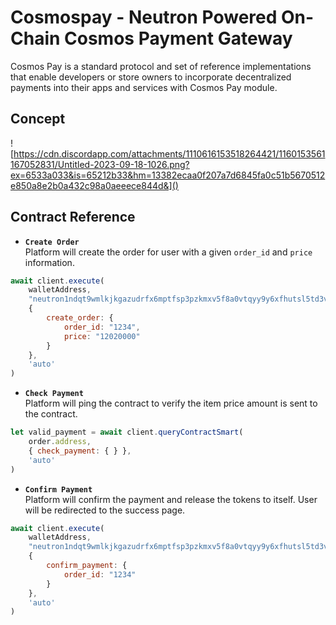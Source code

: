 # Cosmospay - Neutron Powered On-Chain Cosmos Payment Gateway

Cosmos Pay is a standard protocol and set of reference implementations that enable developers or store owners to incorporate decentralized payments into their apps and services with Cosmos Pay module.

## Concept
![https://cdn.discordapp.com/attachments/1110616153518264421/1160153561167052831/Untitled-2023-09-18-1026.png?ex=6533a033&is=65212b33&hm=13382ecaa0f207a7d6845fa0c51b5670512e850a8e2b0a432c98a0aeeece844d&]()




## Contract Reference

- **`Create Order`** <br/>
  Platform will create the order for user with a given `order_id` and `price` information.

```js
await client.execute(
    walletAddress,
    "neutron1ndqt9wmlkjkgazudrfx6mptfsp3pzkmxv5f8a0vtqyy9y6xfhutsl5td3v",
    {
        create_order: {
            order_id: "1234",
            price: "12020000"
        }
    },
    'auto'
)
```
  
- **`Check Payment`** <br/>
  Platform will ping the contract to verify the item price amount is sent to the contract.

```js
let valid_payment = await client.queryContractSmart(
    order.address,
    { check_payment: { } },
    'auto'
)
```

- **`Confirm Payment`** <br/>
  Platform will confirm the payment and release the tokens to itself. User will be redirected to the success page.

```js
await client.execute(
    walletAddress,
    "neutron1ndqt9wmlkjkgazudrfx6mptfsp3pzkmxv5f8a0vtqyy9y6xfhutsl5td3v",
    {
        confirm_payment: {
            order_id: "1234"
        }
    },
    'auto'
)
```
